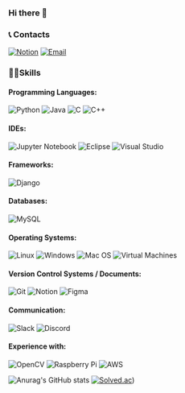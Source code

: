 ### Hi there 👋

### 📞 Contacts 

[![Notion](https://img.shields.io/badge/Notion-Page-1a73e8?logo=notion&logoColor=white&style=for-the-badge)](https://326eunjin.notion.site)
[![Email](https://img.shields.io/badge/Email-Contact-red?logo=mail.ru&logoColor=white&style=for-the-badge)](mailto:326eunjin@naver.com)


### 👩‍💻Skills

#### Programming Languages:
![Python](https://img.shields.io/badge/Python-3776AB?logo=python&logoColor=white&style=for-the-badge)
![Java](https://img.shields.io/badge/Java-007396?logo=java&logoColor=white&style=for-the-badge)
![C](https://img.shields.io/badge/C-00599C?logo=c&logoColor=white&style=for-the-badge)
![C++](https://img.shields.io/badge/C++-00599C?logo=c%2B%2B&logoColor=white&style=for-the-badge)
#### IDEs:
![Jupyter Notebook](https://img.shields.io/badge/Jupyter%20Notebook-F37626?logo=jupyter&logoColor=white&style=for-the-badge)
![Eclipse](https://img.shields.io/badge/Eclipse-2C2255?logo=eclipse&logoColor=white&style=for-the-badge)
![Visual Studio](https://img.shields.io/badge/Visual%20Studio-5C2D91?logo=visual%20studio&logoColor=white&style=for-the-badge)
#### Frameworks:
![Django](https://img.shields.io/badge/Django-092E20?logo=django&logoColor=white&style=for-the-badge)
#### Databases:
![MySQL](https://img.shields.io/badge/MySQL-4479A1?logo=mysql&logoColor=white&style=for-the-badge)
#### Operating Systems:
![Linux](https://img.shields.io/badge/Linux-FCC624?logo=linux&logoColor=black&style=for-the-badge)
![Windows](https://img.shields.io/badge/Windows-0078D6?logo=windows&logoColor=white&style=for-the-badge)
![Mac OS](https://img.shields.io/badge/Mac%20OS-999999?logo=apple&logoColor=white&style=for-the-badge)
![Virtual Machines](https://img.shields.io/badge/Virtual%20Machines-183A61?logo=vmware&logoColor=white&style=for-the-badge)
#### Version Control Systems / Documents:
![Git](https://img.shields.io/badge/Git-F05032?logo=git&logoColor=white&style=for-the-badge)
![Notion](https://img.shields.io/badge/Notion-000000?logo=notion&logoColor=white&style=for-the-badge)
![Figma](https://img.shields.io/badge/Figma-F24E1E?logo=figma&logoColor=white&style=for-the-badge)
#### Communication:
![Slack](https://img.shields.io/badge/Slack-4A154B?logo=slack&logoColor=white&style=for-the-badge)
![Discord](https://img.shields.io/badge/Discord-5865F2?logo=discord&logoColor=white&style=for-the-badge)
#### Experience with:
![OpenCV](https://img.shields.io/badge/OpenCV-5C3EE8?logo=opencv&logoColor=white&style=for-the-badge)
![Raspberry Pi](https://img.shields.io/badge/Raspberry%20Pi-C51A4A?logo=raspberry%20pi&logoColor=white&style=for-the-badge)
![AWS](https://img.shields.io/badge/AWS-232F3E?logo=amazon%20aws&logoColor=white&style=for-the-badge)


![Anurag's GitHub stats](https://github-readme-stats.vercel.app/api?username=326eunjin&show_icons=true&theme=radical)
[![Solved.ac](http://mazassumnida.wtf/api/generate_badge?boj={326eunjin})](https://solved.ac/{326eunjin}))
